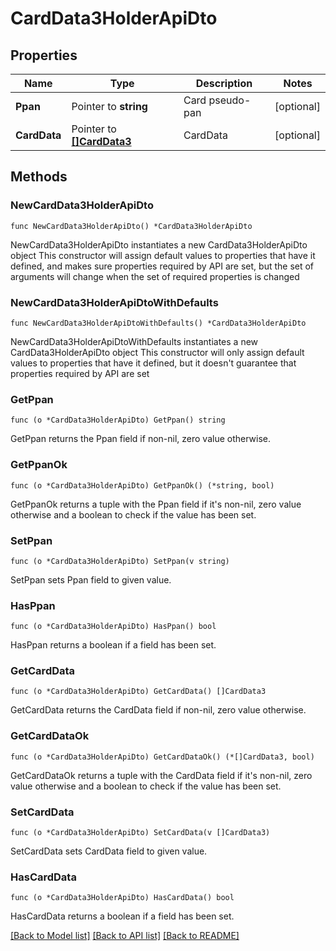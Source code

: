 # CardData3HolderApiDto

## Properties

Name | Type | Description | Notes
------------ | ------------- | ------------- | -------------
**Ppan** | Pointer to **string** | Card pseudo-pan | [optional] 
**CardData** | Pointer to [**[]CardData3**](CardData3.md) | CardData | [optional] 

## Methods

### NewCardData3HolderApiDto

`func NewCardData3HolderApiDto() *CardData3HolderApiDto`

NewCardData3HolderApiDto instantiates a new CardData3HolderApiDto object
This constructor will assign default values to properties that have it defined,
and makes sure properties required by API are set, but the set of arguments
will change when the set of required properties is changed

### NewCardData3HolderApiDtoWithDefaults

`func NewCardData3HolderApiDtoWithDefaults() *CardData3HolderApiDto`

NewCardData3HolderApiDtoWithDefaults instantiates a new CardData3HolderApiDto object
This constructor will only assign default values to properties that have it defined,
but it doesn't guarantee that properties required by API are set

### GetPpan

`func (o *CardData3HolderApiDto) GetPpan() string`

GetPpan returns the Ppan field if non-nil, zero value otherwise.

### GetPpanOk

`func (o *CardData3HolderApiDto) GetPpanOk() (*string, bool)`

GetPpanOk returns a tuple with the Ppan field if it's non-nil, zero value otherwise
and a boolean to check if the value has been set.

### SetPpan

`func (o *CardData3HolderApiDto) SetPpan(v string)`

SetPpan sets Ppan field to given value.

### HasPpan

`func (o *CardData3HolderApiDto) HasPpan() bool`

HasPpan returns a boolean if a field has been set.

### GetCardData

`func (o *CardData3HolderApiDto) GetCardData() []CardData3`

GetCardData returns the CardData field if non-nil, zero value otherwise.

### GetCardDataOk

`func (o *CardData3HolderApiDto) GetCardDataOk() (*[]CardData3, bool)`

GetCardDataOk returns a tuple with the CardData field if it's non-nil, zero value otherwise
and a boolean to check if the value has been set.

### SetCardData

`func (o *CardData3HolderApiDto) SetCardData(v []CardData3)`

SetCardData sets CardData field to given value.

### HasCardData

`func (o *CardData3HolderApiDto) HasCardData() bool`

HasCardData returns a boolean if a field has been set.


[[Back to Model list]](../README.md#documentation-for-models) [[Back to API list]](../README.md#documentation-for-api-endpoints) [[Back to README]](../README.md)


